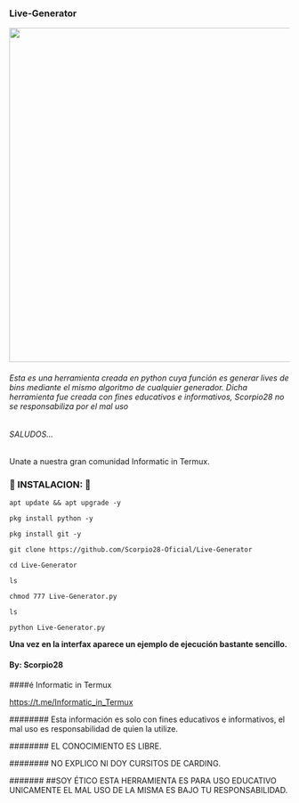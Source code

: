 ### Live-Generator
<p align="center">
 <img src="https://i.imgur.com/Jxaneeq.jpg" width="600px">
</p>

###### Esta es una herramienta creada en python cuya función es generar lives de bins mediante el mismo algoritmo de cualquier generador. Dicha herramienta fue creada con fines educativos e informativos, Scorpio28 no se responsabiliza por el mal uso

###### SALUDOS...

Unate a nuestra gran comunidad Informatic in Termux.

### 🦂 INSTALACION: 🦂

```
apt update && apt upgrade -y

pkg install python -y

pkg install git -y

git clone https://github.com/Scorpio28-Oficial/Live-Generator

cd Live-Generator

ls

chmod 777 Live-Generator.py

ls

python Live-Generator.py
```

__Una vez en la interfax aparece un ejemplo de ejecución bastante sencillo.__

#### By: Scorpio28

####é Informatic in Termux

https://t.me/Informatic_in_Termux


######## Esta información es solo con fines educativos e informativos, el mal uso es responsabilidad de quien la utilize.

######## EL CONOCIMIENTO ES LIBRE.


########  NO EXPLICO NI DOY CURSITOS DE CARDING.

####### ##SOY ÉTICO ESTA HERRAMIENTA  ES PARA USO EDUCATIVO UNICAMENTE EL MAL USO DE LA MISMA ES BAJO TU RESPONSABILIDAD.

